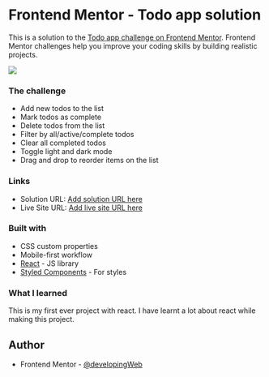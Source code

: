 # Frontend Mentor - Todo app solution


This is a solution to the [Todo app challenge on Frontend Mentor](https://www.frontendmentor.io/challenges/todo-app-Su1_KokOW). Frontend Mentor challenges help you improve your coding skills by building realistic projects. 

![](./screenshot.jpg)

### The challenge

- Add new todos to the list
- Mark todos as complete
- Delete todos from the list
- Filter by all/active/complete todos
- Clear all completed todos
- Toggle light and dark mode
- Drag and drop to reorder items on the list

### Links

- Solution URL: [Add solution URL here](https://your-solution-url.com)
- Live Site URL: [Add live site URL here](https://your-live-site-url.com)

### Built with

- CSS custom properties
- Mobile-first workflow
- [React](https://reactjs.org/) - JS library
- [Styled Components](https://styled-components.com/) - For styles

### What I learned

This is my first ever project with react. I have learnt a lot about react while making this project.

## Author

- Frontend Mentor - [@developingWeb](https://www.frontendmentor.io/profile/developingWeb)

